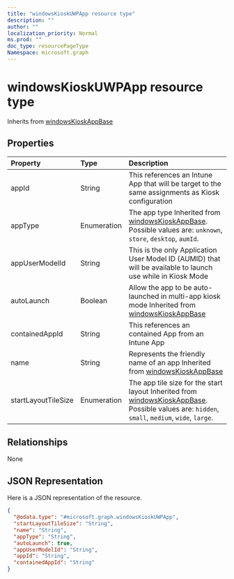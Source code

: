 ```yaml
---
title: "windowsKioskUWPApp resource type"
description: ""
author: ""
localization_priority: Normal
ms.prod: ""
doc_type: resourcePageType
Namespace: microsoft.graph
---
```



# windowsKioskUWPApp resource type




Inherits from [windowsKioskAppBase](../resources/windowsKioskAppBase.md)

## Properties
|Property|Type|Description|
|:---|:---|:---|
|appId|String|This references an Intune App that will be target to the same assignments as Kiosk configuration|
|appType|Enumeration|The app type Inherited from [windowsKioskAppBase](../resources/windowsKioskAppBase.md). Possible values are: `unknown`, `store`, `desktop`, `aumId`.|
|appUserModelId|String|This is the only Application User Model ID (AUMID) that will be available to launch use while in Kiosk Mode|
|autoLaunch|Boolean|Allow the app to be auto-launched in multi-app kiosk mode Inherited from [windowsKioskAppBase](../resources/windowsKioskAppBase.md)|
|containedAppId|String|This references an contained App from an Intune App|
|name|String|Represents the friendly name of an app Inherited from [windowsKioskAppBase](../resources/windowsKioskAppBase.md)|
|startLayoutTileSize|Enumeration|The app tile size for the start layout Inherited from [windowsKioskAppBase](../resources/windowsKioskAppBase.md). Possible values are: `hidden`, `small`, `medium`, `wide`, `large`.|

## Relationships
None

## JSON Representation
Here is a JSON representation of the resource.
<!-- {
  "blockType": "resource",
  "@odata.type": "microsoft.graph.windowsKioskUWPApp"
}
-->
``` json
{
  "@odata.type": "#microsoft.graph.windowsKioskUWPApp",
  "startLayoutTileSize": "String",
  "name": "String",
  "appType": "String",
  "autoLaunch": true,
  "appUserModelId": "String",
  "appId": "String",
  "containedAppId": "String"
}
```

